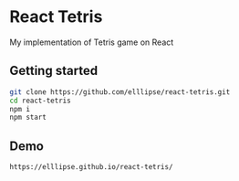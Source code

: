 
# React Tetris
My implementation of Tetris game on React

## Getting started

```sh
git clone https://github.com/elllipse/react-tetris.git
cd react-tetris
npm i
npm start
```

## Demo

```
https://elllipse.github.io/react-tetris/
```